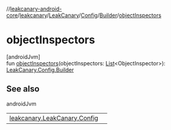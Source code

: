 //[leakcanary-android-core](../../../../../index.md)/[leakcanary](../../../index.md)/[LeakCanary](../../index.md)/[Config](../index.md)/[Builder](index.md)/[objectInspectors](object-inspectors.md)

# objectInspectors

[androidJvm]\
fun [objectInspectors](object-inspectors.md)(objectInspectors: [List](https://kotlinlang.org/api/latest/jvm/stdlib/kotlin.collections/-list/index.html)&lt;ObjectInspector&gt;): [LeakCanary.Config.Builder](index.md)

## See also

androidJvm

| | |
|---|---|
| [leakcanary.LeakCanary.Config](../object-inspectors.md) |  |
